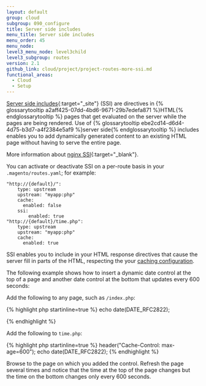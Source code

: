 ```yaml
---
layout: default
group: cloud
subgroup: 090_configure
title: Server side includes
menu_title: Server side includes
menu_order: 45
menu_node:
level3_menu_node: level3child
level3_subgroup: routes
version: 2.1
github_link: cloud/project/project-routes-more-ssi.md
functional_areas:
  - Cloud
  - Setup
---
```


[Server side includes](http://httpd.apache.org/docs/current/howto/ssi.html){:target="_site"} (SSI) are directives in {% glossarytooltip a2aff425-07dd-4bd6-9671-29b7edefa871 %}HTML{% endglossarytooltip %} pages that get evaluated on the server while the pages are being rendered. Use of {% glossarytooltip ebe2cd14-d6d4-4d75-b3d7-a4f2384e5af9 %}server side{% endglossarytooltip %} includes enables you to add dynamically generated content to an existing HTML page without having to serve the entire page.

More information about [nginx SSI](http://nginx.org/en/docs/http/ngx_http_ssi_module.html){:target="_blank"}.

You can activate or deactivate SSI on a per-route basis in your
`.magento/routes.yaml`; for example:

	"http://{default}/":
	    type: upstream
	    upstream: "myapp:php"
	    cache:
	      enabled: false
	    ssi:
	        enabled: true
	"http://{default}/time.php":
	    type: upstream
	    upstream: "myapp:php"
	    cache:
	      enabled: true

SSI enables you to include in your HTML response directives that cause the
server fill in parts of the HTML, respecting the your [caching configuration]({{page.baseurl}}cloud/project/project-routes-more-cache.html).

The following example shows how to insert a dynamic date control at the top of a page and another date control at the bottom that updates every 600 seconds:

Add the following to any page, such as `/index.php`:

{% highlight php startinline=true %}
echo date(DATE_RFC2822);
<!--#include virtual="time.php" -->
{% endhighlight %}

Add the following to `time.php`:

{% highlight php startinline=true %}
header("Cache-Control: max-age=600");
echo date(DATE_RFC2822);
{% endhighlight %}

Browse to the page on which you added the control. Refresh the page several times and notice that the time at the top of the page changes but the time on the bottom changes only every 600 seconds.
